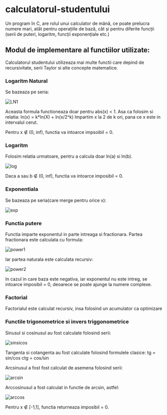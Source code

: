 # calculatorul-studentului
Un program în C, are rolul unui calculator de mână, ce poate prelucra numere mari, atât pentru operațiile de bază, cât și pentru diferite funcții (serii de puteri, logaritm, funcții exponențiale etc.)

## Modul de implementare al functiilor utilizate:

Calculatorul studentului utilizeaza mai multe functii care depind de recursivitate, 
serii Taylor si alte concepte matematice.

### Logaritm Natural
Se bazeaza pe seria:

![LN1](https://github.com/edwardnita/calculatorul-studentului/assets/118977068/ef3540cd-5fad-4270-b9f1-669726ff322d)

Aceasta formula functioneaza doar pentru abs(x) < 1. Asa ca folosim si relatia:
 ln(x) = k*ln(X) + ln(x/2^k)
Impartim x la 2 de k ori, pana ce x este in intervalul cerut.

Pentru x ∉ (0, inf), functia va intoarce impsoibil = 0.

### Logaritm
Folosim relatia urmatoare, pentru a calcula doar ln(a) si ln(b).

![log](https://github.com/edwardnita/calculatorul-studentului/assets/118977068/b5488d77-576c-49a3-a801-4df62253be58)

Daca a sau b ∉ (0, inf), functia va intoarce imposibil = 0.

### Exponentiala
Se bazeaza pe seria(care merge pentru orice x):

![exp](https://github.com/edwardnita/calculatorul-studentului/assets/118977068/7ccbf3fe-b4e7-46e7-bb49-1c497044793f)

### Functia putere
Functia imparte exponentul in parte intreaga si fractionara.
Partea fractionara este calculata cu formula:

![power1](https://github.com/edwardnita/calculatorul-studentului/assets/118977068/2f2f0b60-75a9-4339-bb52-3ccf9e96f5d2)

Iar partea naturala este calculata recursiv:

![power2](https://github.com/edwardnita/calculatorul-studentului/assets/118977068/d7bf72b7-2b6c-4196-b268-81e87f3ef390)

In cazul in care baza este negativa, iar exponentul nu este intreg, se intoarce imposibil = 0, deoarece se poate ajunge la numere complexe.

### Factorial
Factorialul este calculat recursiv, insa folosind un acumulator ca optimizare

### Functile trigonometrice si invers triggonometrice
Sinusul si cosinusul au fost calculate folosind serii:

![sinsicos](https://github.com/edwardnita/calculatorul-studentului/assets/118977068/a8abf474-e8a1-45d5-a73f-fd5794d74b30)

Tangenta si cotangenta au fost calculate folosind formulele clasice:
tg = sin/cos
ctg = cos/sin

Arcsinusul a fost fost calculat de asemena folosind serii:

![arcsin](https://github.com/edwardnita/calculatorul-studentului/assets/118977068/e1319931-9ebf-4687-a88b-d55d509728b7)

Arccosinusul a fost calculat in functie de arcsin, astfel:

![arccos](https://github.com/edwardnita/calculatorul-studentului/assets/118977068/8c438200-fbfc-4286-b72a-0ea12b4d369f)

Pentru x ∉ [-1,1], functia returneaza imposibil = 0.


